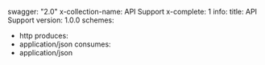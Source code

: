 swagger: "2.0"
x-collection-name: API Support
x-complete: 1
info:
  title: API Support
  version: 1.0.0
schemes:
- http
produces:
- application/json
consumes:
- application/json